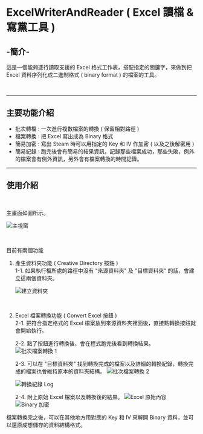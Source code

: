 # ExcelWriterAndReader ( Excel 讀檔 & 寫黨工具 )

## -簡介-
這是一個能夠逐行讀取支援的 Excel 格式工作表，搭配指定的關鍵字，來做到把 Excel 資料序列化成二進制格式 ( binary format ) 的檔案的工具。

<br/>

---

## 主要功能介紹
- 批次轉檔 : 一次進行複數檔案的轉換 ( 保留相對路徑 )
- 檔案轉換 : 把 Excel 寫出成為 Binary 格式
- 簡易加密 : 寫出 Steam 時可以用指定的 Key 和 IV 作加密 ( 以及之後解密用 )
- 簡易紀錄 : 跑完後會有簡易的結果資訊，記錄那些檔案成功，那些失敗，例外的檔案會有例外資訊，另外會有檔案轉換的時間記錄。

---

## 使用介紹

<br/>

主畫面如圖所示。

![主視窗](https://i.ibb.co/2s1rDWX/Excel-Converter.png)

<br/>

目前有兩個功能

1. 產生資料夾功能 ( Creative Directory 按鈕 )   
   1-1. 如果執行檔所處的路徑中沒有 "來源資料夾" 及 "目標資料夾" 的話，會建立這兩個資料夾。
   
   ![建立資料夾](https://i.ibb.co/BZQfRfT/Excel-Converter-Create-Directory.png)

<br/>

2. Excel 檔案轉換功能 ( Convert Excel 按鈕 )   
   2-1. 把符合指定格式的 Excel 檔案放到來源資料夾裡面後，直接點轉換按鈕就會開始執行。

   2-2. 點了按鈕進行轉換後，會在程式跑完後看到轉換結果。
   ![批次檔案轉換 1](https://i.ibb.co/7KMxmjh/Excel-Converter-Convert-Excel-Result.png)

   2-3. 可以在 "目標資料夾" 找到轉換完成的檔案以及詳細的轉換紀錄，轉換完成的檔案也會維持原本的資料夾結構。
   ![批次檔案轉換 2](https://i.ibb.co/8MdnhGX/vs.png)

   ![轉換紀錄 Log](https://i.ibb.co/8d7pgdM/Log.png)

   2-4. 附上原始 Excel 檔案以及轉換後的結果。
   ![Excel 原始內容](https://i.ibb.co/FVvzXYR/Excel.png)
   ![Binary 加密](https://i.ibb.co/DQd0nPz/Encrypted-Binary.png)

檔案轉換完之後，可以在其他地方用對應的 Key 和 IV 來解開 Binary 資料，並可以還原成想儲存的資料結構格式。
